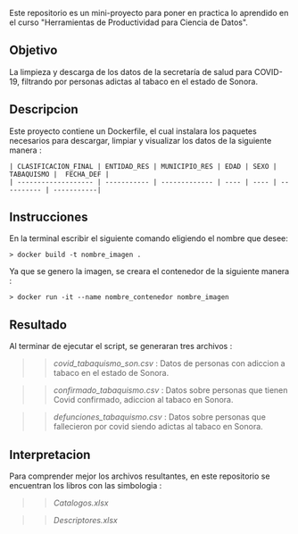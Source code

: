 Este repositorio es un mini-proyecto para poner en practica lo aprendido en el curso "Herramientas de Productividad para Ciencia de Datos".

## Objetivo
La limpieza y descarga de los datos de la secretaría de salud para COVID-19, filtrando por personas adictas al tabaco en el estado de Sonora.


## Descripcion 
Este proyecto contiene un Dockerfile, el cual instalara los paquetes necesarios para descargar, limpiar y visualizar los datos de la siguiente manera : 
```
| CLASIFICACION_FINAL | ENTIDAD_RES | MUNICIPIO_RES | EDAD | SEXO | TABAQUISMO |  FECHA_DEF |
| ------------------- | ----------- | ------------- | ---- | ---- | ---------- | -----------|
```

## Instrucciones
En la terminal escribir el siguiente comando eligiendo el nombre que desee: 

```
> docker build -t nombre_imagen . 
```

Ya que se genero la imagen, se creara el contenedor de la siguiente manera : 
```
> docker run -it --name nombre_contenedor nombre_imagen 
```

## Resultado
Al terminar de ejecutar el script, se generaran tres archivos :

  >>_covid_tabaquismo_son.csv_  : Datos de personas con adiccion a tabaco en el estado de Sonora. 
  
  >>_confirmado_tabaquismo.csv_  : Datos sobre personas que tienen Covid confirmado, adiccion al tabaco en Sonora.
  
  >>_defunciones_tabaquismo.csv_ : Datos sobre personas que fallecieron por covid siendo adictas al tabaco en Sonora. 



## Interpretacion
Para comprender mejor los archivos resultantes, en este repositorio se encuentran los libros con las simbologia :

 >> _Catalogos.xlsx_
 
 >> _Descriptores.xlsx_
